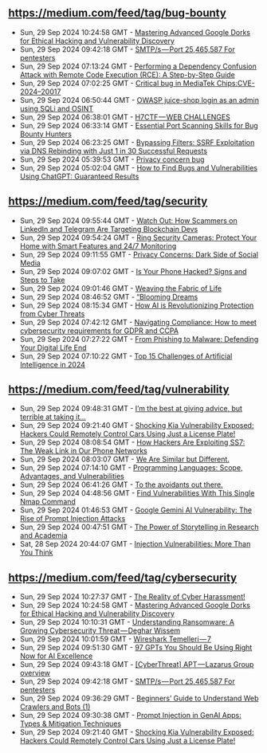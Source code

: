 ## https://medium.com/feed/tag/bug-bounty
- Sun, 29 Sep 2024 10:24:58 GMT - [Mastering Advanced Google Dorks for Ethical Hacking and Vulnerability Discovery](https://freedium.cfd/https://medium.com/p/6d9e3dde0433)
- Sun, 29 Sep 2024 09:42:18 GMT - [SMTP/s — Port 25,465,587 For pentesters](https://freedium.cfd/https://medium.com/p/3e5706e081e9)
- Sun, 29 Sep 2024 07:13:24 GMT - [Performing a Dependency Confusion Attack with Remote Code Execution (RCE): A Step-by-Step Guide](https://freedium.cfd/https://medium.com/p/8d6055aa53e4)
- Sun, 29 Sep 2024 07:02:25 GMT - [Critical bug in MediaTek Chips:CVE-2024–20017](https://freedium.cfd/https://medium.com/p/6e955ad56923)
- Sun, 29 Sep 2024 06:50:44 GMT - [OWASP juice-shop login as an admin using SQLi and OSINT](https://freedium.cfd/https://medium.com/p/90c4abc4322b)
- Sun, 29 Sep 2024 06:38:01 GMT - [H7CTF — WEB CHALLENGES](https://freedium.cfd/https://medium.com/p/db1883775dfd)
- Sun, 29 Sep 2024 06:33:14 GMT - [Essential Port Scanning Skills for Bug Bounty Hunters](https://freedium.cfd/https://medium.com/p/f0e09f3612ce)
- Sun, 29 Sep 2024 06:23:25 GMT - [Bypassing Filters: SSRF Exploitation via DNS Rebinding with Just 1 in 30 Successful Requests](https://freedium.cfd/https://medium.com/p/2fdc3a9cfd7d)
- Sun, 29 Sep 2024 05:39:53 GMT - [Privacy concern bug](https://freedium.cfd/https://medium.com/p/72b30aead215)
- Sun, 29 Sep 2024 05:02:04 GMT - [How to Find Bugs and Vulnerabilities Using ChatGPT: Guaranteed Results](https://freedium.cfd/https://medium.com/p/3b630fae4691)

## https://medium.com/feed/tag/security
- Sun, 29 Sep 2024 09:55:44 GMT - [Watch Out: How Scammers on LinkedIn and Telegram Are Targeting Blockchain Devs](https://freedium.cfd/https://medium.com/p/1af431cb9217)
- Sun, 29 Sep 2024 09:54:24 GMT - [Ring Security Cameras: Protect Your Home with Smart Features and 24/7 Monitoring](https://freedium.cfd/https://medium.com/p/083d9d96b166)
- Sun, 29 Sep 2024 09:11:55 GMT - [Privacy Concerns: Dark Side of Social Media](https://freedium.cfd/https://medium.com/p/3c7cf5f9d911)
- Sun, 29 Sep 2024 09:07:02 GMT - [Is Your Phone Hacked? Signs and Steps to Take](https://freedium.cfd/https://medium.com/p/5ee394a8ed72)
- Sun, 29 Sep 2024 09:01:46 GMT - [Weaving the Fabric of Life](https://freedium.cfd/https://medium.com/p/52db6a4debc6)
- Sun, 29 Sep 2024 08:46:52 GMT - [“Blooming Dreams](https://freedium.cfd/https://medium.com/p/deb7c32c093e)
- Sun, 29 Sep 2024 08:15:34 GMT - [How AI is Revolutionizing Protection from Cyber Threats](https://freedium.cfd/https://medium.com/p/52fb28e140ed)
- Sun, 29 Sep 2024 07:42:12 GMT - [Navigating Compliance: How to meet cybersecurity requirements for GDPR and CCPA](https://freedium.cfd/https://medium.com/p/2e5205671a66)
- Sun, 29 Sep 2024 07:27:22 GMT - [From Phishing to Malware: Defending Your Digital Life End](https://freedium.cfd/https://medium.com/p/e58de60c9049)
- Sun, 29 Sep 2024 07:10:22 GMT - [Top 15 Challenges of Artificial Intelligence in 2024](https://freedium.cfd/https://medium.com/p/983f5f1ed1f6)

## https://medium.com/feed/tag/vulnerability
- Sun, 29 Sep 2024 09:48:31 GMT - [I’m the best at giving advice, but terrible at taking it…](https://freedium.cfd/https://medium.com/p/c6aa34799ce0)
- Sun, 29 Sep 2024 09:21:40 GMT - [Shocking Kia Vulnerability Exposed: Hackers Could Remotely Control Cars Using Just a License Plate!](https://freedium.cfd/https://medium.com/p/da94db91df30)
- Sun, 29 Sep 2024 08:08:54 GMT - [How Hackers Are Exploiting SS7: The Weak Link in Our Phone Networks](https://freedium.cfd/https://medium.com/p/f37e063b6493)
- Sun, 29 Sep 2024 08:03:07 GMT - [We Are Similar but Different.](https://freedium.cfd/https://medium.com/p/9a1b1282d5c7)
- Sun, 29 Sep 2024 07:14:10 GMT - [Programming Languages: Scope, Advantages, and Vulnerabilities](https://freedium.cfd/https://medium.com/p/efefd580d85a)
- Sun, 29 Sep 2024 06:41:26 GMT - [To the avoidants out there.](https://freedium.cfd/https://medium.com/p/5ed96363241b)
- Sun, 29 Sep 2024 04:48:56 GMT - [Find Vulnerabilities With This Single Nmap Command](https://freedium.cfd/https://medium.com/p/a4476c16c82c)
- Sun, 29 Sep 2024 01:46:53 GMT - [Google Gemini AI Vulnerability: The Rise of Prompt Injection Attacks](https://freedium.cfd/https://medium.com/p/8d2c48a65210)
- Sun, 29 Sep 2024 00:47:51 GMT - [The Power of Storytelling in Research and Academia](https://freedium.cfd/https://medium.com/p/3885f393b869)
- Sat, 28 Sep 2024 20:44:07 GMT - [Injection Vulnerabilities: More Than You Think](https://freedium.cfd/https://medium.com/p/e926332d4907)

## https://medium.com/feed/tag/cybersecurity
- Sun, 29 Sep 2024 10:27:37 GMT - [The Reality of Cyber Harassment!](https://freedium.cfd/https://medium.com/p/11d93ae53f72)
- Sun, 29 Sep 2024 10:24:58 GMT - [Mastering Advanced Google Dorks for Ethical Hacking and Vulnerability Discovery](https://freedium.cfd/https://medium.com/p/6d9e3dde0433)
- Sun, 29 Sep 2024 10:10:31 GMT - [Understanding Ransomware: A Growing Cybersecurity Threat — Deghar Wissem](https://freedium.cfd/https://medium.com/p/094fc0c37017)
- Sun, 29 Sep 2024 10:01:59 GMT - [Wireshark Temelleri — 7](https://freedium.cfd/https://medium.com/p/1669f6b86d3b)
- Sun, 29 Sep 2024 09:51:30 GMT - [97 GPTs You Should Be Using Right Now for AI Excellence](https://freedium.cfd/https://medium.com/p/70fcf36f15cb)
- Sun, 29 Sep 2024 09:43:18 GMT - [[CyberThreat] APT — Lazarus Group overview](https://freedium.cfd/https://medium.com/p/da4e898f1244)
- Sun, 29 Sep 2024 09:42:18 GMT - [SMTP/s — Port 25,465,587 For pentesters](https://freedium.cfd/https://medium.com/p/3e5706e081e9)
- Sun, 29 Sep 2024 09:36:29 GMT - [Beginners’ Guide to Understand Web Crawlers and Bots (1)](https://freedium.cfd/https://medium.com/p/99dae68bf97a)
- Sun, 29 Sep 2024 09:30:38 GMT - [Prompt Injection in GenAI Apps: Types & Mitigation Techniques](https://freedium.cfd/https://medium.com/p/ad96f268f98a)
- Sun, 29 Sep 2024 09:21:40 GMT - [Shocking Kia Vulnerability Exposed: Hackers Could Remotely Control Cars Using Just a License Plate!](https://freedium.cfd/https://medium.com/p/da94db91df30)

